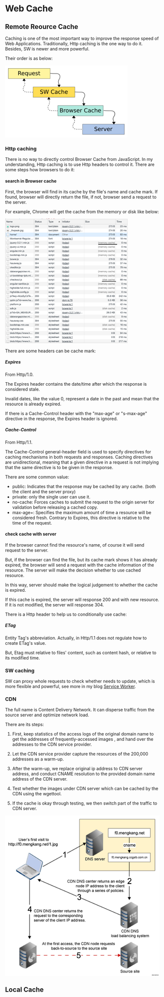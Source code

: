 # Web Cache

## Remote Reource Cache

Caching is one of the most important way to improve the response speed of Web Applications. 
Traditionally, Http caching is the one way to do it. Besides, SW is newer and more powerful.

Their order is as below:

<img src="../assets/cache_order.png" width="400"/>

### Http caching

There is no way to directly control Browser Cache from JavaScript. In my understanding, Http caching is to 
use Http headers to control it. There are some steps how browsers to do it:

#### search in Browser cache

First, the browser will find in its cache by the file's name and cache mark. If found, browser will directly return
the file, if not, browser send a request to the server.

For example, Chrome will get the cache from the memory or disk like below:

<img src="../assets/http_cache_chrome.png" width="400"/>

There are some headers can be cache mark:

##### Expires

From Http/1.0.

The Expires header contains the date/time after which the response is considered stale.

Invalid dates, like the value 0, represent a date in the past and mean that the resource is already expired.

If there is a Cache-Control header with the "max-age" or "s-max-age" directive in the response, the Expires header is ignored.

##### Cache-Control

From Http/1.1.

The Cache-Control general-header field is used to specify directives for caching mechanisms in both requests and responses. Caching directives are unidirectional, meaning that a given directive in a request is not implying that the same directive is to be given in the response.

There are some common value:

* public: Indicates that the response may be cached by any cache. (both the client and the server proxy)
* private: only the single user can use it.
* no-cache: Forces caches to submit the request to the origin server for validation before releasing a cached copy.
* max-age=<seconds>: Specifies the maximum amount of time a resource will be considered fresh. Contrary to Expires, this directive is relative to the time of the request.

#### check cache with server

If the browser cannot find the resource's name, of course it will send request to the server. 

But, if the browser can find the file, but its cache mark shows it has already expired, the browser will send a request with the cache information of the resource.
The server will make the decision whether to use cached resource. 

In this way, server should make the logical judgement to whether the cache is expired.

If this cache is expired, the server will response 200 and with new resource. If it is not modified, the server will response 304.

There is a Http header to help us to conditionally use cache:

##### ETag

Entity Tag's abbreviation. Actually, in Http/1.1 does not regulate how to create ETag's value. 

But, Etag must relative to files' content, such as content hash, or relative to its modified time.

### SW caching

SW can proxy whole requests to check whether needs to update, which is more flexible and powerful, 
see more in my blog [Service Worker](https://github.com/Bert0324/js-playground/blob/master/web/service_worker.md).

### CDN

The full name is Content Delivery Network. It can disperse traffic from the source server and optimize network load.

There are its steps: 

1. First, keep statistics of the access logs of the original domain name to get the addresses of frequently-accessed 
images , and hand over the addresses to the CDN service provider. 

2. Let the CDN service provider capture the resources of the 200,000 addresses as a warm-up. 

3. After the warm-up, we replace original ip address to CDN server address, and conduct CNAME resolution 
to the provided domain name address of the CDN server. 

4. Test whether the images under CDN server which can be cached by the CDN using the wgettool. 

5. If the cache is okay through testing, we then switch part of the traffic to CDN server.

<img src="../assets/cdn_steps.jpg" width="600"/>

## Local Cache
